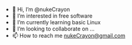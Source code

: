 - 👋 Hi, I’m @nukeCrayon
- 👀 I’m interested in free software
- 🌱 I’m currently learning basic Linux
- 💞️ I’m looking to collaborate on ...
- 📫 How to reach me nukeCrayon@gmail.com

<!---
nukeCrayon/nukeCrayon is a ✨ special ✨ repository because its `README.md` (this file) appears on your GitHub profile.
You can click the Preview link to take a look at your changes.
--->
